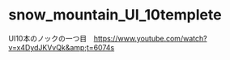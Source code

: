 # snow_mountain_UI_10templete
UI10本のノックの一つ目　https://www.youtube.com/watch?v=x4DydJKVvQk&amp;t=6074s
